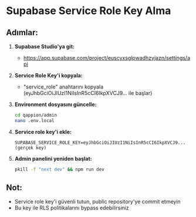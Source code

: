 # Supabase Service Role Key Alma

## Adımlar:

1. **Supabase Studio'ya git:**
   - https://app.supabase.com/project/euscyxsglpwadhzvjazn/settings/api

2. **Service Role Key'i kopyala:**
   - "service_role" anahtarını kopyala (eyJhbGciOiJIUzI1NiIsInR5cCI6IkpXVCJ9... ile başlar)

3. **Environment dosyasını güncelle:**
   ```bash
   cd qappion/admin
   nano .env.local
   ```

4. **Service role key'i ekle:**
   ```
   SUPABASE_SERVICE_ROLE_KEY=eyJhbGciOiJIUzI1NiIsInR5cCI6IkpXVCJ9... (gerçek key)
   ```

5. **Admin panelini yeniden başlat:**
   ```bash
   pkill -f "next dev" && npm run dev
   ```

## Not:
- Service role key'i güvenli tutun, public repository'ye commit etmeyin
- Bu key ile RLS politikalarını bypass edebilirsiniz
